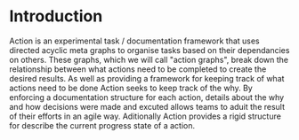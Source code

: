 # Introduction
Action is an experimental task / documentation framework that uses
directed acyclic meta graphs to organise tasks based on their dependancies 
on others. These graphs, which we will call "action graphs", break down
the relationship between what actions need to be completed to create
the desired results. As well as providing a framework for keeping track 
of what actions need to be done Action seeks to keep track of the why. 
By enforcing a documentation structure for each action, details about 
the why and how decisions were made and excuted allows teams to aduit 
the result of their efforts in an agile way. Aditionally Action provides
a rigid structure for describe the current progress state of a action.
